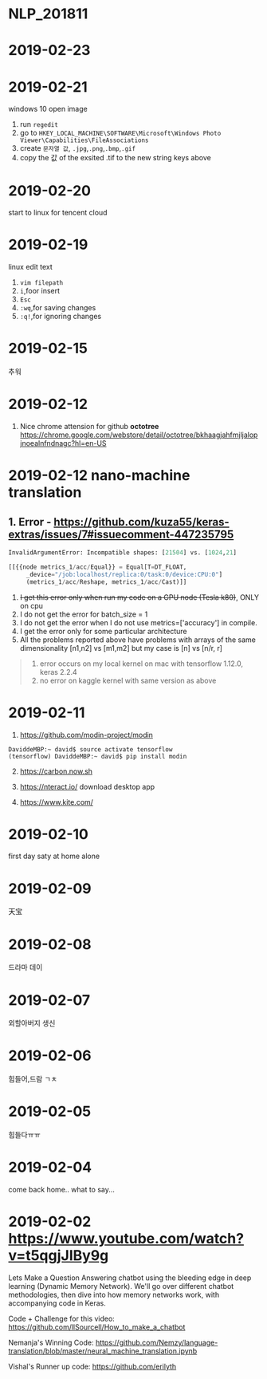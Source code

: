 # NLP_201811

# 2019-02-23

# 2019-02-21

windows 10 open image

1. run ```regedit```
2. go to ```HKEY_LOCAL_MACHINE\SOFTWARE\Microsoft\Windows Photo Viewer\Capabilities\FileAssociations```
3. create ```문자열 값```, ```.jpg```,```.png```,```.bmp```,```.gif```
4. copy the 값 of the exsited .tif to the new string keys above


# 2019-02-20
start to linux for tencent cloud

# 2019-02-19
linux edit text
1. ```vim filepath```
2. ```i```,foor insert
3. ```Esc```
4. ```:wq```,for saving changes
5. ```:q!```,for ignoring changes


# 2019-02-15
추워

# 2019-02-12
1. Nice chrome attension for github **octotree**
https://chrome.google.com/webstore/detail/octotree/bkhaagjahfmjljalopjnoealnfndnagc?hl=en-US

# 2019-02-12 nano-machine translation
## 1. Error - https://github.com/kuza55/keras-extras/issues/7#issuecomment-447235795
```python
InvalidArgumentError: Incompatible shapes: [21504] vs. [1024,21]

[[{{node metrics_1/acc/Equal}} = Equal[T=DT_FLOAT, 
	 _device="/job:localhost/replica:0/task:0/device:CPU:0"]
	 (metrics_1/acc/Reshape, metrics_1/acc/Cast)]]
```
1. ~~I get this error only when run my code on a GPU node (Tesla k80)~~, ONLY on cpu
2. I do not get the error for batch_size = 1
3. I do not get the error when I do not use metrics=['accuracy'] in compile.
4. I get the error only for some particular architecture
5. All the problems reported above have problems with arrays of the same dimensionality [n1,n2]
  vs [m1,m2] but my  case is [n] vs [n/r, r]

> 1. error occurs on my local kernel on mac with tensorflow 1.12.0, keras 2.2.4
> 2. no error on kaggle kernel with same version as above


# 2019-02-11
1. https://github.com/modin-project/modin
```
DaviddeMBP:~ david$ source activate tensorflow
(tensorflow) DaviddeMBP:~ david$ pip install modin
```
2. https://carbon.now.sh

3. https://nteract.io/ download desktop app
4. https://www.kite.com/


# 2019-02-10
first day saty at home alone

# 2019-02-09
天宝
# 2019-02-08
드라마 데이
# 2019-02-07
외할아버지 생신 

# 2019-02-06
힘들어,드람 ㄱㅊ

# 2019-02-05
힘들다ㅠㅠ 

# 2019-02-04

come back home.. what to say...

# 2019-02-02 https://www.youtube.com/watch?v=t5qgjJIBy9g


Lets Make a Question Answering chatbot using the bleeding edge in deep learning (Dynamic Memory Network). We'll go over different chatbot methodologies, then dive into how memory networks work, with accompanying code in Keras. 

Code + Challenge for this video:
https://github.com/llSourcell/How_to_make_a_chatbot

Nemanja's Winning Code:
https://github.com/Nemzy/language-translation/blob/master/neural_machine_translation.ipynb

Vishal's Runner up code:
https://github.com/erilyth
